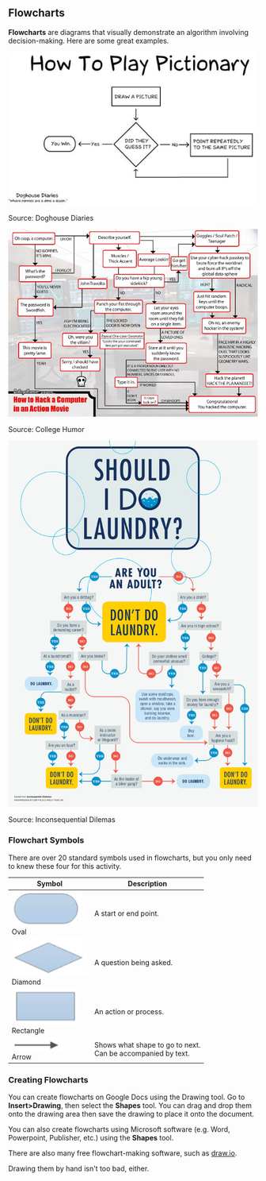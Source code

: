 ## Flowcharts

**Flowcharts** are diagrams that visually demonstrate an algorithm involving decision-making. Here are some great examples.

![](../../Images/Pictionary_Flowchart.jpg)

Source: Doghouse Diaries

![](../../Images/Hacking_Flowchart.jpg)

Source: College Humor

![](../../Images/Laundry_Flowchart.jpg)

Source: Inconsequential Dilemas



### Flowchart Symbols

There are over 20 standard symbols used in flowcharts, but you only need to knew these four for this activity.

| Symbol | Description |
| --- | --- |
| ![](../../Images/Oval.png)<br>Oval | A start or end point. |
| ![](../../Images/Diamond.png)<br>Diamond | A question being asked. |
| ![](../../Images/Rectangle.png)<br>Rectangle | An action or process. |
| ![](../../Images/Arrow.png)<br>Arrow | Shows what shape to go to next.<br>Can be accompanied by text. |



### Creating Flowcharts 

You can create flowcharts on Google Docs using the Drawing tool. Go to **Insert>Drawing**, then select the **Shapes** tool. You can drag and drop them onto the drawing area then save the drawing to place it onto the document.

You can also create flowcharts using Microsoft software (e.g. Word, Powerpoint, Publisher, etc.) using the **Shapes** tool. 

There are also many free flowchart-making software, such as [draw.io](https://www.draw.io/).

Drawing them by hand isn't too bad, either.
